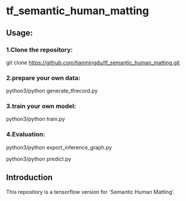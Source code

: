 # tf_semantic_human_matting

## Usage:

### 1.Clone the repository:

git clone https://github.com/tianmingdu/tf_semantic_human_matting.git

### 2.prepare your own data:

python3/python generate_tfrecord.py

### 3.train your own model:

python3/python train.py

### 4.Evaluation:

python3/python export_inference_graph.py

python3/python predict.py


## Introduction
This repository is a tensorflow version for 'Semantic Human Matting'. 
